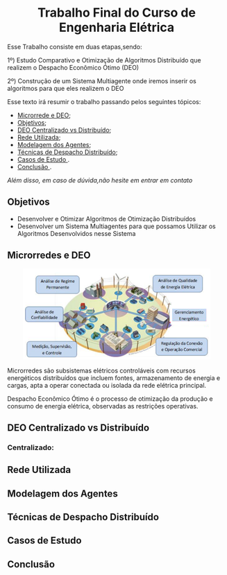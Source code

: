 
<h1 align="center"> Trabalho Final do Curso de Engenharia Elétrica </h1>


Esse Trabalho consiste em duas etapas,sendo:

1º) Estudo Comparativo e Otimização de Algoritmos Distribuído que realizem o Despacho Econômico Ótimo (DEO)

2º) Construção de um Sistema Multiagente onde iremos inserir os algoritmos para que eles realizem o DEO


Esse texto irá resumir o trabalho passando pelos seguintes tópicos:
 * [Microrrede e DEO](https://github.com/nathanaelduque/TCC---PADE---Multiagentes-/blob/main/README.md#microrredes-e-deo);
 * [Objetivos](https://github.com/nathanaelduque/TCC---PADE---Multiagentes-/blob/main/README.md#microrredes-e-deo);
 * [DEO Centralizado vs Distribuído](https://github.com/nathanaelduque/DesafioDataH-#pr%C3%A9-requisitos);
 * [Rede Utilizada](https://github.com/nathanaelduque/DesafioDataH-#pr%C3%A9-requisitos);
 * [Modelagem dos Agentes](https://github.com/nathanaelduque/DesafioDataH-#pr%C3%A9-requisitos);
 * [Técnicas de Despacho Distribuído](https://github.com/nathanaelduque/DesafioDataH-#dicas);
 * [Casos de Estudo ](https://github.com/nathanaelduque/DesafioDataH-#como-executar).
 * [Conclusão ](https://github.com/nathanaelduque/DesafioDataH-#como-executar).
 
 *Além disso, em caso de dúvida,não hesite em entrar em contato*
 
 ## Objetivos
 * Desenvolver e Otimizar Algoritmos de Otimização Distribuídos 
 * Desenvolver um Sistema Multiagentes para que possamos Utilizar os Algoritmos Desenvolvidos nesse Sistema
 
 ## Microrredes e DEO
 
 <div align="center">
 
 ![Microrrede](https://github.com/nathanaelduque/TCC---PADE---Multiagentes-/blob/main/Figuras/Microrredes.png)
 
 </div>
 
Microrredes são subsistemas elétricos controláveis com recursos energéticos distribuídos que incluem fontes, armazenamento de energia e cargas, apta a operar conectada ou isolada da rede elétrica principal.

Despacho Econômico Ótimo é o processo de otimização da produção e consumo de energia elétrica, observadas as restrições operativas.

## DEO Centralizado vs Distribuído 

### Centralizado:



## Rede Utilizada

## Modelagem dos Agentes 

## Técnicas de Despacho Distribuído

## Casos de Estudo

## Conclusão 
